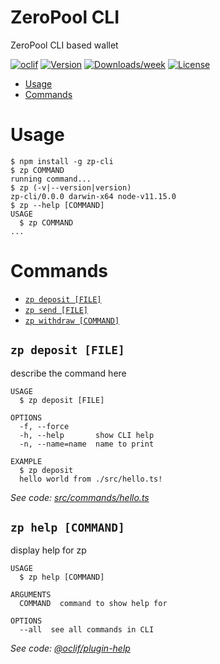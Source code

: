 ZeroPool CLI
======

ZeroPool CLI based wallet

[![oclif](https://img.shields.io/badge/cli-oclif-brightgreen.svg)](https://oclif.io)
[![Version](https://img.shields.io/npm/v/zp-cli.svg)](https://npmjs.org/package/zp-cli)
[![Downloads/week](https://img.shields.io/npm/dw/zp-cli.svg)](https://npmjs.org/package/zp-cli)
[![License](https://img.shields.io/npm/l/zp-cli.svg)](https://github.com/https://github.com/zeropoolnetwork/https://github.com/zeropoolnetwork/zeropool/blob/master/package.json)

<!-- toc -->
* [Usage](#usage)
* [Commands](#commands)
<!-- tocstop -->
# Usage
<!-- usage -->
```sh-session
$ npm install -g zp-cli
$ zp COMMAND
running command...
$ zp (-v|--version|version)
zp-cli/0.0.0 darwin-x64 node-v11.15.0
$ zp --help [COMMAND]
USAGE
  $ zp COMMAND
...
```
<!-- usagestop -->
# Commands
<!-- commands -->
* [`zp deposit [FILE]`](#zp-hello-file)
* [`zp send [FILE]`](#zp-hello-file)
* [`zp withdraw [COMMAND]`](#zp-help-command)

## `zp deposit [FILE]`

describe the command here

```
USAGE
  $ zp deposit [FILE]

OPTIONS
  -f, --force
  -h, --help       show CLI help
  -n, --name=name  name to print

EXAMPLE
  $ zp deposit
  hello world from ./src/hello.ts!
```

_See code: [src/commands/hello.ts](https://github.com/zeropoolnetwork/https://github.com/zeropoolnetwork/zeropool/blob/v0.0.0/src/commands/hello.ts)_

## `zp help [COMMAND]`

display help for zp

```
USAGE
  $ zp help [COMMAND]

ARGUMENTS
  COMMAND  command to show help for

OPTIONS
  --all  see all commands in CLI
```

_See code: [@oclif/plugin-help](https://github.com/oclif/plugin-help/blob/v2.2.3/src/commands/help.ts)_
<!-- commandsstop -->

